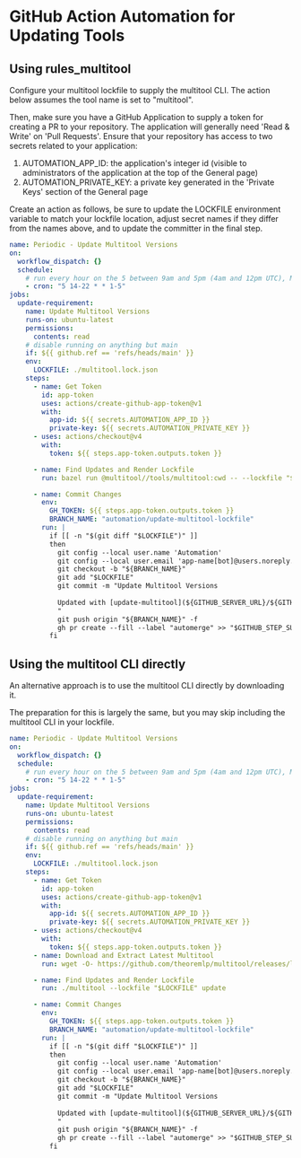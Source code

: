 # GitHub Action Automation for Updating Tools

## Using rules_multitool

Configure your multitool lockfile to supply the multitool CLI. The action below assumes the tool name is set to "multitool".

Then, make sure you have a GitHub Application to supply a token for creating a PR to your repository. The application will generally need 'Read & Write' on 'Pull Requests'. Ensure that your repository has access to two secrets related to your application:

1.  AUTOMATION_APP_ID: the application's integer id (visible to administrators of the application at the top of the General page)
2.  AUTOMATION_PRIVATE_KEY: a private key generated in the 'Private Keys' section of the General page

Create an action as follows, be sure to update the LOCKFILE environment variable to match your lockfile location, adjust secret names if they differ from the names above, and to update the committer in the final step.

```yaml
name: Periodic - Update Multitool Versions
on:
  workflow_dispatch: {}
  schedule:
    # run every hour on the 5 between 9am and 5pm (4am and 12pm UTC), M-F
    - cron: "5 14-22 * * 1-5"
jobs:
  update-requirement:
    name: Update Multitool Versions
    runs-on: ubuntu-latest
    permissions:
      contents: read
    # disable running on anything but main
    if: ${{ github.ref == 'refs/heads/main' }}
    env:
      LOCKFILE: ./multitool.lock.json
    steps:
      - name: Get Token
        id: app-token
        uses: actions/create-github-app-token@v1
        with:
          app-id: ${{ secrets.AUTOMATION_APP_ID }}
          private-key: ${{ secrets.AUTOMATION_PRIVATE_KEY }}
      - uses: actions/checkout@v4
        with:
          token: ${{ steps.app-token.outputs.token }}

      - name: Find Updates and Render Lockfile
        run: bazel run @multitool//tools/multitool:cwd -- --lockfile "$LOCKFILE" update

      - name: Commit Changes
        env:
          GH_TOKEN: ${{ steps.app-token.outputs.token }}
          BRANCH_NAME: "automation/update-multitool-lockfile"
        run: |
          if [[ -n "$(git diff "$LOCKFILE")" ]]
          then
            git config --local user.name 'Automation'
            git config --local user.email 'app-name[bot]@users.noreply.github.com'
            git checkout -b "${BRANCH_NAME}"
            git add "$LOCKFILE"
            git commit -m "Update Multitool Versions
            
            Updated with [update-multitool](${GITHUB_SERVER_URL}/${GITHUB_REPOSITORY}/actions/runs/${GITHUB_RUN_ID}) by *${GITHUB_ACTOR}*
            "
            git push origin "${BRANCH_NAME}" -f
            gh pr create --fill --label "automerge" >> "$GITHUB_STEP_SUMMARY"
          fi
```

## Using the multitool CLI directly

An alternative approach is to use the multitool CLI directly by downloading it.

The preparation for this is largely the same, but you may skip including the multitool CLI in your lockfile.

```yaml
name: Periodic - Update Multitool Versions
on:
  workflow_dispatch: {}
  schedule:
    # run every hour on the 5 between 9am and 5pm (4am and 12pm UTC), M-F
    - cron: "5 14-22 * * 1-5"
jobs:
  update-requirement:
    name: Update Multitool Versions
    runs-on: ubuntu-latest
    permissions:
      contents: read
    # disable running on anything but main
    if: ${{ github.ref == 'refs/heads/main' }}
    env:
      LOCKFILE: ./multitool.lock.json
    steps:
      - name: Get Token
        id: app-token
        uses: actions/create-github-app-token@v1
        with:
          app-id: ${{ secrets.AUTOMATION_APP_ID }}
          private-key: ${{ secrets.AUTOMATION_PRIVATE_KEY }}
      - uses: actions/checkout@v4
        with:
          token: ${{ steps.app-token.outputs.token }}
      - name: Download and Extract Latest Multitool
        run: wget -O- https://github.com/theoremlp/multitool/releases/latest/download/multitool-x86_64-unknown-linux-gnu.tar.xz | tar --strip-components=1 -xJf -

      - name: Find Updates and Render Lockfile
        run: ./multitool --lockfile "$LOCKFILE" update

      - name: Commit Changes
        env:
          GH_TOKEN: ${{ steps.app-token.outputs.token }}
          BRANCH_NAME: "automation/update-multitool-lockfile"
        run: |
          if [[ -n "$(git diff "$LOCKFILE")" ]]
          then
            git config --local user.name 'Automation'
            git config --local user.email 'app-name[bot]@users.noreply.github.com'
            git checkout -b "${BRANCH_NAME}"
            git add "$LOCKFILE"
            git commit -m "Update Multitool Versions
            
            Updated with [update-multitool](${GITHUB_SERVER_URL}/${GITHUB_REPOSITORY}/actions/runs/${GITHUB_RUN_ID}) by *${GITHUB_ACTOR}*
            "
            git push origin "${BRANCH_NAME}" -f
            gh pr create --fill --label "automerge" >> "$GITHUB_STEP_SUMMARY"
          fi
```

